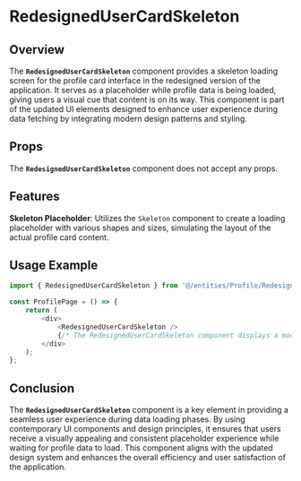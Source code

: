 # RedesignedUserCardSkeleton

## Overview
The **`RedesignedUserCardSkeleton`** component provides a skeleton loading screen for the profile card interface in the redesigned version of the application. It serves as a placeholder while profile data is being loaded, giving users a visual cue that content is on its way. This component is part of the updated UI elements designed to enhance user experience during data fetching by integrating modern design patterns and styling.

## Props
The **`RedesignedUserCardSkeleton`** component does not accept any props. 

## Features
**Skeleton Placeholder**: Utilizes the `Skeleton` component to create a loading placeholder with various shapes and sizes, simulating the layout of the actual profile card content.

## Usage Example
```typescript jsx
import { RedesignedUserCardSkeleton } from '@/entities/Profile/RedesignedUserCardSkeleton';

const ProfilePage = () => {
    return (
        <div>
            <RedesignedUserCardSkeleton />
            {/* The RedesignedUserCardSkeleton component displays a modern skeleton loader while profile data is being fetched */}
        </div>
    );
};
```
## Conclusion
The **`RedesignedUserCardSkeleton`** component is a key element in providing a seamless user experience during data loading phases. By using contemporary UI components and design principles, it ensures that users receive a visually appealing and consistent placeholder experience while waiting for profile data to load. This component aligns with the updated design system and enhances the overall efficiency and user satisfaction of the application.
